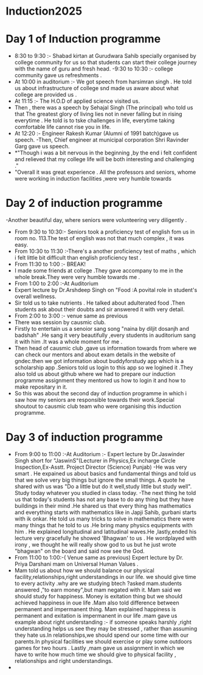 # Induction2025
# Day 1 of Induction programme 
- 8:30 to 9:30 :- Shabad kirtan at Gurudwara Sahib specially organised by college community for us so that students can start their college journey with the name  of guru and fresh head.
-9:30 to 10:30 :- college community gave us refreshments .
 - At 10:00 in auditorium :- We got speech from  harsimran singh . He told us about infrastructure of college snd made us aware about what college are provided us .
 - At  11:15 :- The H.O.D of applied science visited us.
 - Then , there was a speech by Sehajal Singh (The principal) who told us that The greatest glory of living lies not in never falling but in rising everytime . He told is to tske challenges in life, everytime taking comfortable life cannot rise you in life. 
 - At 12:20 :- Engineer Rakesh Kumar (Alumni of 1991 batch)gave us speech.
-Then, Chief engineer at municipal corporation Shri Ravinder Garg gave us speech.
- *"Though i was a bit nervous in the beginning ,by the end i felt confident and relieved that my college life will be both interesting and challenging ."
- "Overall it was great experience . All the professors and seniors, whome were working in induction facilities ,were very humble towards 
# Day 2 of induction programme
-Another beautiful day, where seniors were volunteering very diligently .
- From 9:30 to 10:30:- Seniors took a proficiency test of english fom us in room no. 113.The test of english was not that much complex , it was easy.
- From 10:30 to 11:30 :-There's a another proficiency test of maths , which i felt little bit difficult than english proficiency test .
- From  11:30 to 1:00 :- BREAK!
- I made some friends at college .They gave accompany to me in the whole break.They were very humble towards me .
- From 1:00 to 2:00 :-At Auditorium
- Expert lecture by Dr.Arshdeep Singh on "Food :A povital role in  student's overall  wellness.
- Sir told us to take nutrients . He talked about adulterated food .Then students ask about their doubts and sir answered it with  very detail.
- From 2:00 to 3:00  :- venue same as previous
- There was session by causmic club.
- Firstly to entertain us a senoior sang song "naina by  diljit dosanjh and badshah" .He sang it very beautifully ,every students in auditorium sang it with him .It was a whole moment for me .
- Then head of causmic club ,gave us information towards from where we can check our mentors and about exam details in the website of gndec.then we got information about buddyforstudy app  which is a scholarship app .Seniors told us login to this app so we logined it .They also told us about github where we had to prepare our induction programme assignment they mentored us how to login it and how to make repositary in it.
- So this was about the second day of induction programme in which i saw how  my seniors are responsible towards their work.Special shoutout to causmic club team who were organising this induction programme.
# Day 3 of induction programme
- From 9:00 to 11:00 :-At Auditorium :- Expert lecture by Dr.Jaswinder Singh short for "JaswinS"(Lecturer in Physics,Ex incharge Circle Inspection,Ex-Asstt. Project Director (Science) Punjab) 
-He was very smart . He  expained us  about basics and fundamental things and told us that we  solve very big things but ignore the small things. A quote he shared with us was "Do a little but do it well,study little but study  well". Study today whatever you studied in class today.
-The next thing he told us that  today's  students has not any base to do any thing but they have buildings in their mind .He shared us that every thing has mathematics and everything starts with mathematics  like in Japji Sahib, gurbani starts with ik onkar. He told us many tricks to solve in mathematics there were many things that he told to us .He bring many physics equipments with him . He explained longitudinal and latitudinal waves.He  ,lastly,ended his lecture very gracefully he showed 'Bhagwan' to us . He wordplayed with irony , we thought  he will really show god to us but he just wrote "bhagwan" on the board and said now see the God.
- From 11:00 to 1:00:-( Venue same as previous) Expert lecture by Dr. Priya Darshani mam on Universal Human Values .
- Mam told us about how we  should balance our physical facility,relationships,right understandings in our life. we should give time to every activity .why are we studying btech ?asked mam.students answered ,"to earn money",but mam negated with it. Mam said we should study for happiness. Money is exitation thing but we should achieved happiness in oue life .Mam also told difference between permanent and impermanent thing. Mam explained happiness is permanent and exitation is impermanent  in our life .mam gave us example about right understanding :- if someone speaks harshly ,right understanding helps us see they may be stressed , rather than assuming they hate us.In relationships,we should spend our some time with our parents.In physical facilities we should exercise or play some outdoors games for two hours . Lastly ,mam gave us assignment in which we have to write how  much time we should give to physical facility , relationships and right understandings.
-   
